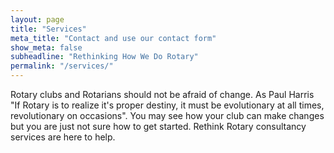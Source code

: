 ```yaml
---
layout: page
title: "Services"
meta_title: "Contact and use our contact form"
show_meta: false
subheadline: "Rethinking How We Do Rotary"
permalink: "/services/"
---
```


Rotary clubs and Rotarians should not be afraid of change. As Paul Harris "If Rotary is to realize it's proper destiny, it must be evolutionary at all times, revolutionary on occasions". You may see how your club can make changes but you are just not sure how to get started. Rethink Rotary consultancy services are here to help.

